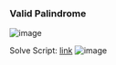 <h3> Valid Palindrome </h3>

![image](https://github.com/h4ckyou/h4ckyou.github.io/assets/127159644/14b415f8-86ee-4630-84e1-8807b46d7a45)

Solve Script: [link]()
![image](https://github.com/h4ckyou/h4ckyou.github.io/assets/127159644/5bf61bb6-176a-4b63-aca7-93db35d16032)
